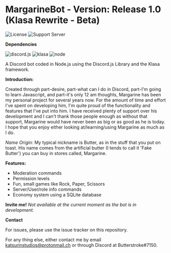 # MargarineBot - Version: Release 1.0 (Klasa Rewrite - Beta)
![License](https://img.shields.io/github/license/Butterstroke/MargarineBot.svg?style=flat-square) ![Support Server](https://discordapp.com/api/guilds/303253034551476225/widget.png)

<b>Dependencies</b>

![discord.js](https://img.shields.io/badge/discord.js-v12.0.0--dev-brightgreen.svg) ![klasa](https://img.shields.io/badge/Klasa-v0.22.0-brightgreen.svg) ![node](https://img.shields.io/badge/Node-v10.0.0+-brightgreen.svg)

A Discord bot coded in Node.js using the Discord.js Library and the Klasa framework.

<b>Introduction:</b>

Created through part-desire, part-what can I do in Discord, part-I'm going to learn Javascript, and part-it's only 12 am thoughts, Margarine has been my personal project for several years now. For the amount of time and effort I've spent on developing him, I'm quite proud of the functionality and features that I've put into him. I have received plenty of support over his development and I can't thank those people enough as without that support, Margarine would have never been as big or as good as he is today. I hope that you enjoy either looking at/learning/using Margarine as much as I do.

*Name Origin:* My typical nickname is Butter, as in the stuff that you put on toast. His name comes from the artificial butter (I tends to call it 'Fake Butter') you can buy in stores called, Margarine.

<b>Features:</b>
- Moderation commands
- Permission levels
- Fun, small games like Rock, Paper, Scissors
- Server/User/role info commands
- Economy system using a SQLite database

<b>Invite me!</b>
<i>Not available at the current moment as the bot is in development.</i>

<b>Contact</b>

For issues, please use the issue tracker on this repository.

For any thing else, either contact me by email <a href="mailto:katsurinstudios@protonmail.ch">katsurinstudios@protonmail.ch</a> or through Discord at Butterstroke#7150.
